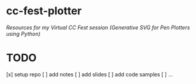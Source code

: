 # cc-fest-plotter

*Resources for my Virtual CC Fest session (Generative SVG for Pen Plotters using Python)*

# TODO

[x] setup repo
[ ] add notes
[ ] add slides
[ ] add code samples
[ ] ... 

